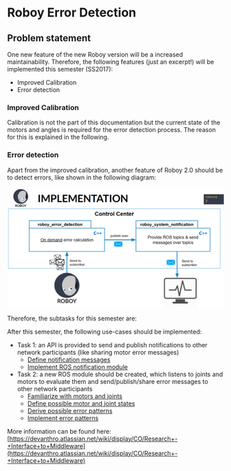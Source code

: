# Roboy Error Detection

## Problem statement

One new feature of the new Roboy version will be a increased maintainability. Therefore,
the following features (just an excerpt!) will be implemented this semester (SS2017):

 * Improved Calibration
 * Error detection

### Improved Calibration

Calibration is not the part of this documentation but the current state of the motors and angles is
required for the error detection process. The reason for this is explained in the following.

### Error detection

Apart from the improved calibration, another feature of Roboy 2.0 should be to detect errors, like shown in the following diagram: 
   
![System Overview](./screenshots/slide_system_overview.PNG)

Therefore, the subtasks for this semester are:

After this semester, the 
following use-cases should be implemented: 
 - Task 1: an API is provided to send and publish notifications to other network participants (like sharing motor error messages)
    - [Define notification messages](notification-module-messages.md)
    - [Implement ROS notification module](notification-module.md)
 - Task 2: a new ROS module should be created, which listens to joints and motors to evaluate them and send/publish/share error messages
   to other network participants
    - [Familiarize with motors and joints](./familiarize-with-motors-and-joints.md)
    - [Define possible motor and joint states](./define-possible-motor-and-joint-states.md)
    - [Derive possible error patterns](./derive-possible-error-patterns.md)
    - [Implement error patterns](./implement-error-patterns.md)

More information can be found here: [https://devanthro.atlassian.net/wiki/display/CO/Research+-+Interface+to+Middleware](https://devanthro.atlassian.net/wiki/display/CO/Research+-+Interface+to+Middleware)
